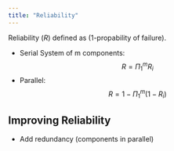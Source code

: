 ```yaml
---
title: "Reliability"
---
```

Reliability ($R$) defined as (1-propability of failure).
- Serial System of m components:$$R=\Pi_1^m R_i$$
- Parallel:$$R=1-\Pi_1^m (1-R_i)$$

## Improving Reliability
- Add redundancy (components in parallel)
